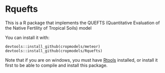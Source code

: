 # Rquefts
This is a R package that implements the QUEFTS (Quantitative Evaluation of the Native Fertility of Tropical Soils) model

You can install it with:

`devtools::install_github(cropmodels/meteor)`
`devtools::install_github(cropmodels/Rquefts)`

Note that if you are on windows, you must have [Rtools](https://cran.r-project.org/bin/windows/Rtools/) installed, or install it first to be able to compile and install this package. 
